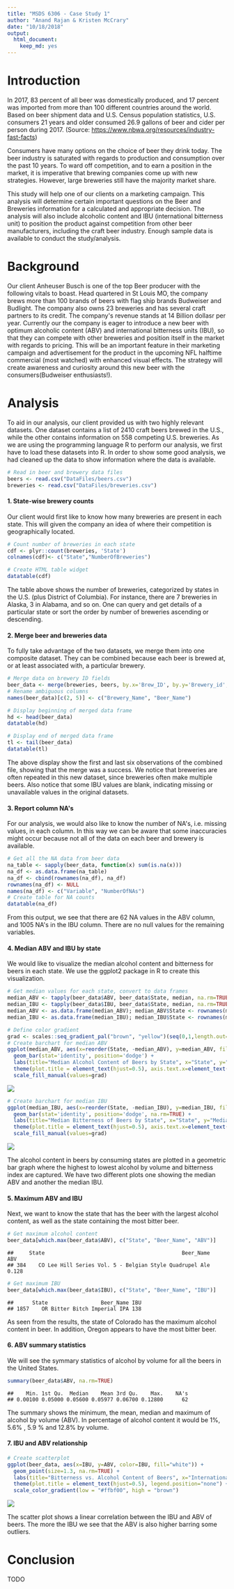 ```yaml
---
title: "MSDS 6306 - Case Study 1"
author: "Anand Rajan & Kristen McCrary"
date: "10/18/2018"
output: 
  html_document:
    keep_md: yes
---
```



# Introduction

In 2017, 83 percent of all beer was domestically produced, and 17 percent was imported from more than 100 different countries around the world. Based on beer shipment data and U.S. Census population statistics, U.S. consumers 21 years and older consumed 26.9 gallons of beer and cider per person during 2017. (Source: https://www.nbwa.org/resources/industry-fast-facts)

Consumers have many options on the choice of beer they drink today. The beer industry is saturated with regards to production and consumption over the past 10 years. To ward off competition, and to earn a position in the market, it is imperative that brewing companies come up with new strategies. However, large breweries still have the majority market share.

This study will help one of our clients on a marketing campaign. This analysis will determine certain important questions on the Beer and Breweries information for a calculated and appropriate decision. The analysis will also include alcoholic content and IBU (international bitterness unit) to position the product against competition from other beer manufacturers, including the craft beer industry. Enough sample data is available to conduct the study/analysis.

# Background

Our client Anheuser Busch is one of the top Beer producer with the following vitals to boast. 
Head quartered in St Louis MO, the company brews more than 100 brands of beers with flag ship brands Budweiser and Budlight.
The company also owns 23 breweries and has several craft partners to its credit. The company's revenue stands at 14 Billion dollasr per year.
Currently our the company is eager to introduce a new beer with optimum alcoholic content (ABV) and international bitterness units (IBU), so that they can compete with other breweries and position itself in the market with regards to pricing. This will be an important feature in their marketing campaign and advertisement for the product in the upcoming NFL halftime commercial (most watched) with enhanced visual effects. The strategy will create awareness and curiosity around this new beer with the consumers(Budweiser enthusiasts!). 

# Analysis

To aid in our analysis, our client provided us with two highly relevant datasets. One dataset contains a list of 2410 craft beers brewed in the U.S., while the other contains information on 558 competing U.S. breweries. As we are using the programming language R to perform our analysis, we first have to load these datasets into R. In order to show some good analysis, we had cleaned up the data to show information where the data is available.


```r
# Read in beer and brewery data files
beers <- read.csv("DataFiles/beers.csv")
breweries <- read.csv("DataFiles/breweries.csv")
```

#### 1. State-wise brewery counts

Our client would first like to know how many breweries are present in each state. This will given the company an idea of where their competition is geographically located.


```r
# Count number of breweries in each state
cdf <- plyr::count(breweries, 'State')
colnames(cdf)<- c("State","NumberOfBreweries")

# Create HTML table widget
datatable(cdf)
```

<!--html_preserve--><div id="htmlwidget-bbc06ebe84acfd0e36d6" style="width:100%;height:auto;" class="datatables html-widget"></div>
<script type="application/json" data-for="htmlwidget-bbc06ebe84acfd0e36d6">{"x":{"filter":"none","data":[["1","2","3","4","5","6","7","8","9","10","11","12","13","14","15","16","17","18","19","20","21","22","23","24","25","26","27","28","29","30","31","32","33","34","35","36","37","38","39","40","41","42","43","44","45","46","47","48","49","50","51"],[" AK"," AL"," AR"," AZ"," CA"," CO"," CT"," DC"," DE"," FL"," GA"," HI"," IA"," ID"," IL"," IN"," KS"," KY"," LA"," MA"," MD"," ME"," MI"," MN"," MO"," MS"," MT"," NC"," ND"," NE"," NH"," NJ"," NM"," NV"," NY"," OH"," OK"," OR"," PA"," RI"," SC"," SD"," TN"," TX"," UT"," VA"," VT"," WA"," WI"," WV"," WY"],[7,3,2,11,39,47,8,1,2,15,7,4,5,5,18,22,3,4,5,23,7,9,32,12,9,2,9,19,1,5,3,3,4,2,16,15,6,29,25,5,4,1,3,28,4,16,10,23,20,1,4]],"container":"<table class=\"display\">\n  <thead>\n    <tr>\n      <th> <\/th>\n      <th>State<\/th>\n      <th>NumberOfBreweries<\/th>\n    <\/tr>\n  <\/thead>\n<\/table>","options":{"columnDefs":[{"className":"dt-right","targets":2},{"orderable":false,"targets":0}],"order":[],"autoWidth":false,"orderClasses":false}},"evals":[],"jsHooks":[]}</script><!--/html_preserve-->

The table above shows the number of breweries, categorized by states in the U.S. (plus District of Columbia). For instance, there are 7 breweries in Alaska, 3 in Alabama, and so on. One can query and get details of a particular state or sort the order by number of breweries ascending or descending.

#### 2. Merge beer and breweries data

To fully take advantage of the two datasets, we merge them into one composite dataset. They can be combined because each beer is brewed at, or at least associated with, a particular brewery.


```r
# Merge data on brewery ID fields
beer_data <- merge(breweries, beers, by.x='Brew_ID', by.y='Brewery_id', all=TRUE)
# Rename ambiguous columns
names(beer_data)[c(2, 5)] <- c("Brewery_Name", "Beer_Name")

# Display beginning of merged data frame
hd <- head(beer_data)
datatable(hd)
```

<!--html_preserve--><div id="htmlwidget-c55c9292a00b33f410a1" style="width:100%;height:auto;" class="datatables html-widget"></div>
<script type="application/json" data-for="htmlwidget-c55c9292a00b33f410a1">{"x":{"filter":"none","data":[["1","2","3","4","5","6"],[1,1,1,1,1,1],["NorthGate Brewing ","NorthGate Brewing ","NorthGate Brewing ","NorthGate Brewing ","NorthGate Brewing ","NorthGate Brewing "],["Minneapolis","Minneapolis","Minneapolis","Minneapolis","Minneapolis","Minneapolis"],[" MN"," MN"," MN"," MN"," MN"," MN"],["Pumpion","Stronghold","Parapet ESB","Get Together","Maggie's Leap","Wall's End"],[2689,2688,2687,2692,2691,2690],[0.06,0.06,0.056,0.045,0.049,0.048],[38,25,47,50,26,19],["Pumpkin Ale","American Porter","Extra Special / Strong Bitter (ESB)","American IPA","Milk / Sweet Stout","English Brown Ale"],[16,16,16,16,16,16]],"container":"<table class=\"display\">\n  <thead>\n    <tr>\n      <th> <\/th>\n      <th>Brew_ID<\/th>\n      <th>Brewery_Name<\/th>\n      <th>City<\/th>\n      <th>State<\/th>\n      <th>Beer_Name<\/th>\n      <th>Beer_ID<\/th>\n      <th>ABV<\/th>\n      <th>IBU<\/th>\n      <th>Style<\/th>\n      <th>Ounces<\/th>\n    <\/tr>\n  <\/thead>\n<\/table>","options":{"columnDefs":[{"className":"dt-right","targets":[1,6,7,8,10]},{"orderable":false,"targets":0}],"order":[],"autoWidth":false,"orderClasses":false}},"evals":[],"jsHooks":[]}</script><!--/html_preserve-->

```r
# Display end of merged data frame
tl <- tail(beer_data)
datatable(tl)
```

<!--html_preserve--><div id="htmlwidget-831466ec30cbe29bb9e5" style="width:100%;height:auto;" class="datatables html-widget"></div>
<script type="application/json" data-for="htmlwidget-831466ec30cbe29bb9e5">{"x":{"filter":"none","data":[["2405","2406","2407","2408","2409","2410"],[556,557,557,557,557,558],["Ukiah Brewing Company","Butternuts Beer and Ale","Butternuts Beer and Ale","Butternuts Beer and Ale","Butternuts Beer and Ale","Sleeping Lady Brewing Company"],["Ukiah","Garrattsville","Garrattsville","Garrattsville","Garrattsville","Anchorage"],[" CA"," NY"," NY"," NY"," NY"," AK"],["Pilsner Ukiah","Porkslap Pale Ale","Snapperhead IPA","Moo Thunder Stout","Heinnieweisse Weissebier","Urban Wilderness Pale Ale"],[98,49,51,50,52,30],[0.055,0.043,0.068,0.049,0.049,0.049],[null,null,null,null,null,null],["German Pilsener","American Pale Ale (APA)","American IPA","Milk / Sweet Stout","Hefeweizen","English Pale Ale"],[12,12,12,12,12,12]],"container":"<table class=\"display\">\n  <thead>\n    <tr>\n      <th> <\/th>\n      <th>Brew_ID<\/th>\n      <th>Brewery_Name<\/th>\n      <th>City<\/th>\n      <th>State<\/th>\n      <th>Beer_Name<\/th>\n      <th>Beer_ID<\/th>\n      <th>ABV<\/th>\n      <th>IBU<\/th>\n      <th>Style<\/th>\n      <th>Ounces<\/th>\n    <\/tr>\n  <\/thead>\n<\/table>","options":{"columnDefs":[{"className":"dt-right","targets":[1,6,7,8,10]},{"orderable":false,"targets":0}],"order":[],"autoWidth":false,"orderClasses":false}},"evals":[],"jsHooks":[]}</script><!--/html_preserve-->

The above display show the first and last six observations of the combined file, showing that the merge was a success. We notice that breweries are often repeated in this new dataset, since breweries often make multiple beers. Also notice that some IBU values are blank, indicating missing or unavailable values in the original datasets.

#### 3. Report column NA's

For our analysis, we would also like to know the number of NA's, i.e. missing values, in each column. In this way we can be aware that some inaccuracies might occur because not all of the data on each beer and brewery is available.


```r
# Get all the NA data from beer data
na_table <- sapply(beer_data, function(x) sum(is.na(x)))
na_df <- as.data.frame(na_table)
na_df <- cbind(rownames(na_df), na_df)
rownames(na_df) <- NULL
names(na_df) <- c("Variable", "NumberOfNAs")
# Create table for NA counts
datatable(na_df)
```

<!--html_preserve--><div id="htmlwidget-88f9a376673bd452d642" style="width:100%;height:auto;" class="datatables html-widget"></div>
<script type="application/json" data-for="htmlwidget-88f9a376673bd452d642">{"x":{"filter":"none","data":[["1","2","3","4","5","6","7","8","9","10"],["Brew_ID","Brewery_Name","City","State","Beer_Name","Beer_ID","ABV","IBU","Style","Ounces"],[0,0,0,0,0,0,62,1005,0,0]],"container":"<table class=\"display\">\n  <thead>\n    <tr>\n      <th> <\/th>\n      <th>Variable<\/th>\n      <th>NumberOfNAs<\/th>\n    <\/tr>\n  <\/thead>\n<\/table>","options":{"columnDefs":[{"className":"dt-right","targets":2},{"orderable":false,"targets":0}],"order":[],"autoWidth":false,"orderClasses":false}},"evals":[],"jsHooks":[]}</script><!--/html_preserve-->

From this output, we see that there are 62 NA values in the ABV column, and 1005 NA's in the IBU column. There are no null values for the remaining variables.

#### 4. Median ABV and IBU by state

We would like to visualize the median alcohol content and bitterness for beers in each state. We use the ggplot2 package in R to create this visualization.


```r
# Get median values for each state, convert to data frames
median_ABV <- tapply(beer_data$ABV, beer_data$State, median, na.rm=TRUE)
median_IBU <- tapply(beer_data$IBU, beer_data$State, median, na.rm=TRUE)
median_ABV <- as.data.frame(median_ABV); median_ABV$State <- rownames(median_ABV)
median_IBU <- as.data.frame(median_IBU); median_IBU$State <- rownames(median_IBU)

# Define color gradient
grad <- scales::seq_gradient_pal("brown", "yellow")(seq(0,1,length.out=51))
# Create barchart for median ABV
ggplot(median_ABV, aes(x=reorder(State, -median_ABV), y=median_ABV, fill=State)) +
  geom_bar(stat='identity', position='dodge') +
  labs(title="Median Alcohol Content of Beers by State", x="State", y="Median ABV") +
  theme(plot.title = element_text(hjust=0.5), axis.text.x=element_text(angle=90, size=7), legend.position="none") +     
  scale_fill_manual(values=grad)
```

<img src="CaseStudy1_files/figure-html/unnamed-chunk-5-1.png" style="display: block; margin: auto;" />

```r
# Create barchart for median IBU
ggplot(median_IBU, aes(x=reorder(State, -median_IBU), y=median_IBU, fill=State)) +
  geom_bar(stat='identity', position='dodge', na.rm=TRUE) +
  labs(title="Median Bitterness of Beers by State", x="State", y="Median IBU") +
  theme(plot.title = element_text(hjust=0.5), axis.text.x=element_text(angle=90, size=7), legend.position="none") +     
  scale_fill_manual(values=grad)
```

<img src="CaseStudy1_files/figure-html/unnamed-chunk-5-2.png" style="display: block; margin: auto;" />

The alcohol content in beers by consuming states are plotted in a geometric bar graph where the highest to lowest alcohol by volume and bitterness index are captured. We have two different plots one showing the median ABV and another the median IBU.

#### 5. Maximum ABV and IBU

Next, we want to know the state that has the beer with the largest alcohol content, as well as the state containing the most bitter beer.


```r
# Get maximum alcohol content
beer_data[which.max(beer_data$ABV), c("State", "Beer_Name", "ABV")]
```

```
##     State                                            Beer_Name   ABV
## 384    CO Lee Hill Series Vol. 5 - Belgian Style Quadrupel Ale 0.128
```

```r
# Get maximum IBU
beer_data[which.max(beer_data$IBU), c("State", "Beer_Name", "IBU")]
```

```
##      State                 Beer_Name IBU
## 1857    OR Bitter Bitch Imperial IPA 138
```

As seen from the results, the state of Colorado has the maximum alcohol content in beer. In addition, Oregon appears to have the most bitter beer.

#### 6. ABV summary statistics

We will see the symmary statistics of alcohol by volume for all the beers in the United States.


```r
summary(beer_data$ABV, na.rm=TRUE)
```

```
##    Min. 1st Qu.  Median    Mean 3rd Qu.    Max.    NA's 
## 0.00100 0.05000 0.05600 0.05977 0.06700 0.12800      62
```

The summary shows the minimum, the mean, median and maximum of alcohol by volume (ABV).
In percentage of alcohol content it would be 1%, 5.6% , 5.9 % and 12.8% by volume.   

#### 7. IBU and ABV relationship


```r
# Create scatterplot
ggplot(beer_data, aes(x=IBU, y=ABV, color=IBU, fill="white")) + 
  geom_point(size=1.3, na.rm=TRUE) + 
  labs(title="Bitterness vs. Alcohol Content of Beers", x="International Bitterness Units (IBU)", y="Alcohol by Volume (ABV)") +
  theme(plot.title = element_text(hjust=0.5), legend.position="none") +
  scale_color_gradient(low = "#ffbf00", high = "brown")
```

<img src="CaseStudy1_files/figure-html/unnamed-chunk-8-1.png" style="display: block; margin: auto;" />

The scatter plot shows a linear correlation between the IBU and ABV of beers.
The more the IBU we see that the ABV is also higher barring some outliers.

# Conclusion

TODO
